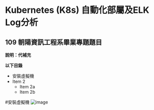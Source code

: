 # Kubernetes (K8s) 自動化部屬及ELK Log分析
## 109 朝陽資訊工程系畢業專題題目
**說明：代補充**

**以下目錄**
* 安裝虛擬機
* Item 2
  * Item 2a
  * Item 2b

#安裝虛擬機
![image](https://github.com/880831ian/kubernetes-elk/blob/main/images/1.png)
